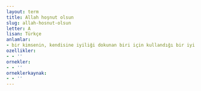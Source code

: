 ```yaml
---
layout: term
title: Allah hoşnut olsun
slug: allah-hosnut-olsun
letter: A
lisan: Türkçe
anlamlar:
- bir kimsenin, kendisine iyiliği dokunan biri için kullandığı bir iyi dilek sözü
ozellikler:
- - ''
ornekler:
- - ''
orneklerkaynak:
- - ''
---
```

